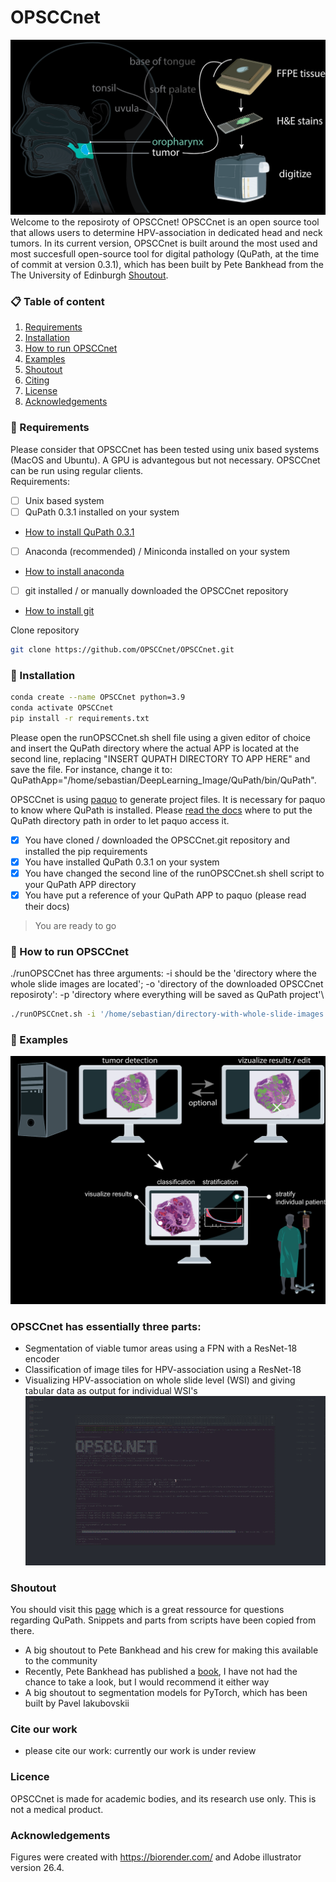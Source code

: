 # OPSCCnet
![Github Overview 1](https://github.com/OPSCCnet/OPSCCnet/blob/main/Github_overview_1.png)
Welcome to the reposiroty of OPSCCnet!
OPSCCnet is an open source tool that allows users to determine HPV-association in dedicated head and neck tumors. In its current version, OPSCCnet is built around the most used and most succesfull open-source tool for digital pathology (QuPath, at the time of commit at version 0.3.1), which has been built by Pete Bankhead from the The University of Edinburgh [Shoutout](#shoutout). 

### 📋 Table of content
 1. [Requirements](#installation-req)
 2. [Installation](#installation)
 3. [How to run OPSCCnet](#hwtrun)
 4. [Examples](#examples)
 5. [Shoutout](#shoutout)
 6. [Citing](#citation)
 7. [License](#license)
 8. [Acknowledgements](#acknowledgements)

### 🚧 Requirements <a name="installation-req"></a>
Please consider that OPSCCnet has been tested using unix based systems (MacOS and Ubuntu). A GPU is advantegous but not necessary. OPSCCnet can be run using regular clients.\
Requirements: 
- [ ] Unix based system
- [ ] QuPath 0.3.1 installed on your system
- [How to install QuPath 0.3.1](https://github.com/qupath/qupath/releases/tag/v0.3.1)
- [ ] Anaconda (recommended) / Miniconda installed on your system 
- [How to install anaconda](https://docs.anaconda.com/anaconda/install/)
- [ ] git installed / or manually downloaded the OPSCCnet repository 
- [How to install git](https://github.com/git-guides/install-git)

Clone repository
```bash
git clone https://github.com/OPSCCnet/OPSCCnet.git
```


### 🧨 Installation <a name="installation"></a>
```bash
conda create --name OPSCCnet python=3.9
conda activate OPSCCnet
pip install -r requirements.txt
```

Please open the runOPSCCnet.sh shell file using a given editor of choice and insert the QuPath directory where the actual APP is located at the second line, replacing "INSERT QUPATH DIRECTORY TO APP HERE" and save the file. For instance, change it to: QuPathApp="/home/sebastian/DeepLearning_Image/QuPath/bin/QuPath".

OPSCCnet is using [paquo](https://github.com/bayer-science-for-a-better-life/paquo) to generate project files. It is necessary for paquo to know where QuPath is installed. Please [read the docs](https://paquo.readthedocs.io/en/latest/) where to put the QuPath directory path in order to let paquo access it.

- [x] You have cloned / downloaded the OPSCCnet.git repository and installed the pip requirements
- [x] You have installed QuPath 0.3.1 on your system
- [x] You have changed the second line of the runOPSCCnet.sh shell script to your QuPath APP directory
- [x] You have put a reference of your QuPath APP to paquo (please read their docs) 

> You are ready to go
### 🎯 How to run OPSCCnet <a name="hwtrun"></a>
./runOPSCCnet has three arguments: -i should be the 'directory where the whole slide images are located'; -o 'directory of the downloaded OPSCCnet reposiroty': -p 'directory where everything will be saved as QuPath project'\

```bash
./runOPSCCnet.sh -i '/home/sebastian/directory-with-whole-slide-images' -o '/home/sebastian/OPSCCnet' -p 'home/sebastian/directory-where-QuPath-project-should-be-saved'
```
### 🎯 Examples <a name="examples"></a>
![Github Overview 2](https://github.com/OPSCCnet/OPSCCnet/blob/main/Github_overview_2.png)
### OPSCCnet has essentially three parts:
- Segmentation of viable tumor areas using a FPN with a ResNet-18 encoder
- Classification of image tiles for HPV-association using a ResNet-18
- Visualizing HPV-association on whole slide level (WSI) and giving tabular data as output for individual WSI's
![Github Gif OPSCCnet](https://github.com/OPSCCnet/OPSCCnet/blob/main/Github_gif_OPSCCnet.gif)
### Shoutout <a name="shoutout"></a>
You should visit this [page](https://forum.image.sc/tag/qupath) which is a great ressource for questions regarding QuPath. Snippets and parts from scripts have been copied from there. 
- A big shoutout to Pete Bankhead and his crew for making this available to the community
- Recently, Pete Bankhead has published a [book](https://bioimagebook.github.io/README.html), I have not had the chance to take a look, but I would recommend it either way
- A big shoutout to segmentation models for PyTorch, which has been built by Pavel Iakubovskii

### Cite our work <a name="citation"></a>
- please cite our work: currently our work is under review

### Licence <a name="licence"></a>
OPSCCnet is made for academic bodies, and its research use only. This is not a medical product.

### Acknowledgements<a name="acknowledgements"></a>
Figures were created with https://biorender.com/ and Adobe illustrator version 26.4. 